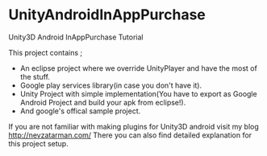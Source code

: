 UnityAndroidInAppPurchase
=========================

Unity3D Android InAppPurchase Tutorial

This project contains ;
- An eclipse project where we override UnityPlayer and have the most of the stuff.
- Google play services library(in case you don't have it).
- Unity Project with simple implementation(You have to export as Google Android Project and build your apk from eclipse!).
- And google's offical sample project.

If you are not familiar with making plugins for Unity3D android visit my blog http://nevzatarman.com/
There you can also find detailed explanation for this project setup.